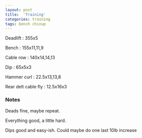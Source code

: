```yaml
---
layout: post
title:  'Training'
categories: training
tags: bench chinup
---
```


Deadlift  : 355x5

Bench : 155x11,11,9

Cable row : 140x14,14,13

Dip  :  65x5x3

Hammer curl   : 22.5x13,13,8

Rear delt cable fly : 12.5x16x3

### Notes

Deads fine, maybe repeat.

Everything good, a little hard.

Dips good and easy-ish. Could maybe do one last 10lb increase
